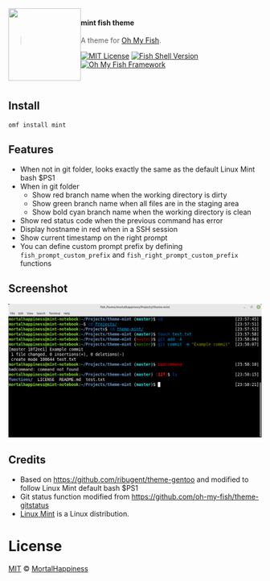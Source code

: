 <img src="https://cdn.rawgit.com/oh-my-fish/oh-my-fish/e4f1c2e0219a17e2c748b824004c8d0b38055c16/docs/logo.svg" align="left" width="144px" height="144px"/>

#### mint fish theme
> A theme for [Oh My Fish][omf-link].

[![MIT License](https://img.shields.io/badge/license-MIT-007EC7.svg?style=flat-square)](/LICENSE)
[![Fish Shell Version](https://img.shields.io/badge/fish-v3.0.0-007EC7.svg?style=flat-square)](https://fishshell.com)
[![Oh My Fish Framework](https://img.shields.io/badge/Oh%20My%20Fish-Framework-007EC7.svg?style=flat-square)](https://www.github.com/oh-my-fish/oh-my-fish)

<br />


## Install

```fish
omf install mint
```


## Features

* When not in git folder, looks exactly the same as the default Linux Mint bash $PS1
* When in git folder
  * Show red branch name when the working directory is dirty
  * Show green branch name when all files are in the staging area
  * Show bold cyan branch name when the working directory is clean
* Show red status code when the previous command has error
* Display hostname in red when in a SSH session
* Show current timestamp on the right prompt
* You can define custom prompt prefix by defining `fish_prompt_custom_prefix` and `fish_right_prompt_custom_prefix` functions

## Screenshot

<p align="center">
  <img src="screenshot.png">
</p>

## Credits

* Based on https://github.com/ribugent/theme-gentoo and modified to follow Linux Mint default bash $PS1
* Git status function modified from https://github.com/oh-my-fish/theme-gitstatus
* [Linux Mint](https://linuxmint.com/) is a Linux distribution.

# License

[MIT][mit] © [MortalHappiness][author]


[mit]:            https://opensource.org/licenses/MIT
[author]:         https://github.com/{{USER}}
[omf-link]:       https://www.github.com/oh-my-fish/oh-my-fish

[license-badge]:  https://img.shields.io/badge/license-MIT-007EC7.svg?style=flat-square

